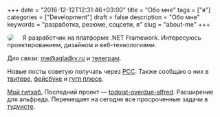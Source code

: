 +++
date = "2016-12-12T12:31:46+03:00"
title = "Обо мне"
tags = ["я"]
categories = ["Development"]
draft = false
description = "Обо мне"
keywords = "разработка, резюме, соцсети, я"
slug = "about-me"
+++

<div>
<img style="float:left; border-radius:50%; margin-right:20px;" src="https://lh3.googleusercontent.com/W-ilP5I0xXC4xj68hGswl4n1Rw3HG2kLGjxSE3y8rQrqTmHYHXMKMzNwgdnE1ilcw-5leHujgBec4RvmarfuFNurfwLMymph0Mc2NEioEa5tS47oOopVD56d-IMH-dXO8vrBwPKTNxxNZHmdrx8JUM5bSrO62O6s5NadlhBc6ur51AgJdEnQiWORCQ2kIwaTKVN5daTedUbldqO7JgTQUkgqxK32MBqmPiDstDjzyegtqc7Xrhcp4294xZQHlIIFqAQeDMiQeRhY2WpXnPuM0D4H3QuC8-B3TYzatGWKdWKyMzRJesLWGQlp1uyWB9PWYLKItUANhb9jrvkPiWre4y0_SOxQbpKixd7AZFbZiL-9f6I071-G-GF18zoxTQYE35PGDwhYL5k0EP1TAWhTaCsAAktQNpLG9GQbQzeiabadSupZCSOqHmSocdncEou0NhC_R0wN4ZYfbFiyxREPxnyijhWep6qW-zlRCLnrCqPaxRYwD8nt9qyxLAcMKj2fZhEncvR4FSN4Th0gpGGeq19UV7ABSmVhbded2tL-AqekL7OjvFvx8dyVVnYWA4xRifNcuDr-Q6jQXWu3EnpTenWE5o9brEgiiWAVrxF5XgcqSsRo=s120-no">
<p>
Я разработчик на платформе .NET Framework.
Интересуюсь проектированием, дизайном и веб-технологиями.
</p>
<p>
Для связи: <a href="mailto:me@agladky.ru">me@agladky.ru</a> и <a href="https://telegram.me/agladky">телеграм</a>.
</p>
<p>
Новые посты советую получать через <a class="rss" href="http://www.agladky.ru/index.xml">РСС</a>. Также сообщаю о них в <a href="https://twitter.com/agladky">твитере</a>, <a href="https://www.facebook.com/agladkiy">фейсбуке</a> и <a href="https://plus.google.com/u/0/110229193673754543757">гугл плюсе</a>.
</p>
<p>
<a href="https://github.com/agladky">Мой гитхаб.</a> Последний проект — <a href="https://github.com/agladky/todoist-overdue-alfred">todoist-overdue-alfred</a>. Расширение для альфреда. Перемещает на сегодня все просроченные задачи в <a href="https://todoist.com/">тудуисте</a>.
</p>
</div>
